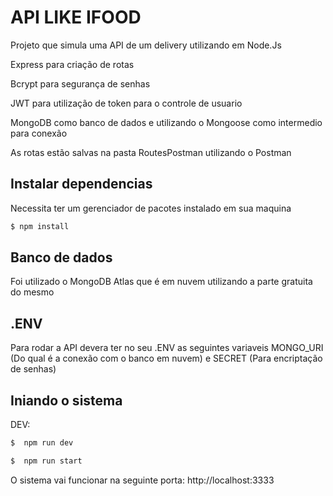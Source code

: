 # API LIKE IFOOD
Projeto que simula uma API de um delivery utilizando em Node.Js

Express para criação de rotas

Bcrypt para segurança de senhas

JWT para utilização de token para o controle de usuario

MongoDB como banco de dados e utilizando o Mongoose como intermedio para conexão

As rotas estão salvas na pasta RoutesPostman utilizando o Postman

## Instalar dependencias 
Necessita ter um gerenciador de pacotes instalado em sua maquina
```js
$ npm install
```

## Banco de dados
Foi utilizado o MongoDB Atlas que é em nuvem utilizando a parte gratuita do mesmo 

## .ENV
Para rodar a API devera ter no seu .ENV as seguintes variaveis MONGO_URI (Do qual é a conexão com o banco em nuvem) e SECRET (Para encriptação de senhas)

## Iniando o sistema

DEV:
```js
$  npm run dev
```

```js
$  npm run start
```
O sistema vai funcionar na seguinte porta:
http://localhost:3333

